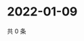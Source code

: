 # 2022-01-09

共 0 条

<!-- BEGIN WEIBO -->
<!-- 最后更新时间 Sun Jan 09 2022 05:13:50 GMT+0800 (China Standard Time) -->

<!-- END WEIBO -->
